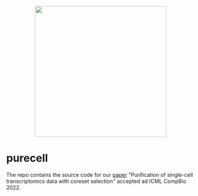 <p align="center"> <img src="https://raw.githubusercontent.com/rpalovics/purecell/asssets/main.png" width="350"/> </p>


# purecell


The repo contains the source code for our [paper]("https://raw.githubusercontent.com/rpalovics/purecell/assets/paper.pdf) "Purification of single-cell transcriptomics data with coreset selection" accepted ad ICML CompBio 2022.
